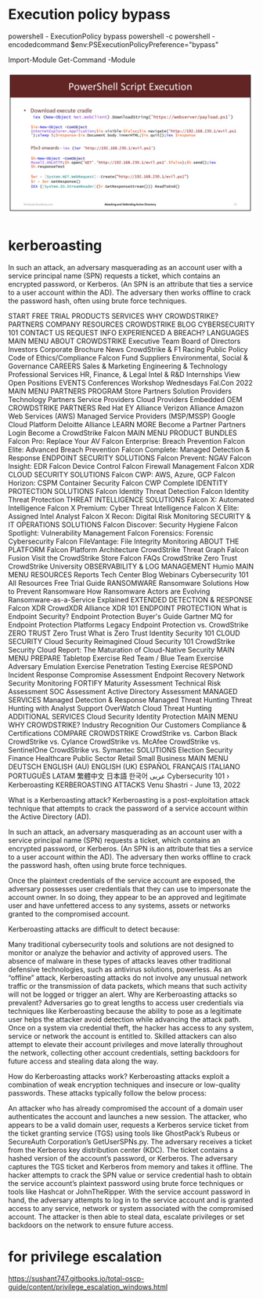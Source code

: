 # Execution policy bypass

powershell - ExecutionPolicy bypass
powershell -c <cmd>
powershell -encodedcommand $env:PSExecutionPolicyPreference="bypass"

Import-Module 
Get-Command -Module 

![](20220801163041.png) 

# kerberoasting

In such an attack, an adversary masquerading as an account user with a service principal name (SPN) requests a ticket, which contains an encrypted password, or Kerberos. (An SPN is an attribute that ties a service to a user account within the AD). The adversary then works offline to crack the password hash, often using brute force techniques.


START FREE TRIAL
PRODUCTS
SERVICES
WHY CROWDSTRIKE?
PARTNERS
COMPANY
RESOURCES
CROWDSTRIKE BLOG
CYBERSECURITY 101
CONTACT US
REQUEST INFO
EXPERIENCED A BREACH?
LANGUAGES
MAIN MENU
ABOUT CROWDSTRIKE
Executive Team
Board of Directors
Investors
Corporate Brochure
News
CrowdStrike & F1 Racing
Public Policy
Code of Ethics/Compliance
Falcon Fund
Suppliers
Environmental, Social & Governance
CAREERS
Sales & Marketing
Engineering & Technology
Professional Services
HR, Finance, & Legal
Intel & R&D
Internships
View Open Positions
EVENTS
Conferences
Workshop Wednesdays
Fal.Con 2022
MAIN MENU
PARTNERS PROGRAM
Store Partners
Solution Providers
Technology Partners
Service Providers
Cloud Providers
Embedded OEM
CROWDSTRIKE PARTNERS
Red Hat
EY Alliance
Verizon Alliance
Amazon Web Services (AWS)
Managed Service Providers (MSP/MSSP)
Google Cloud Platform
Deloitte Alliance
LEARN MORE
Become a Partner
Partners Login
Become a CrowdStrike Falcon
MAIN MENU
PRODUCT BUNDLES
Falcon Pro: Replace Your AV
Falcon Enterprise: Breach Prevention
Falcon Elite: Advanced Breach Prevention
Falcon Complete: Managed Detection & Response
ENDPOINT SECURITY SOLUTIONS
Falcon Prevent: NGAV
Falcon Insight: EDR
Falcon Device Control
Falcon Firewall Management
Falcon XDR
CLOUD SECURITY SOLUTIONS
Falcon CWP: AWS, Azure, GCP
Falcon Horizon: CSPM
Container Security
Falcon CWP Complete
IDENTITY PROTECTION SOLUTIONS
Falcon Identity Threat Detection
Falcon Identity Threat Protection
THREAT INTELLIGENCE SOLUTIONS
Falcon X: Automated Intelligence
Falcon X Premium: Cyber Threat Intelligence
Falcon X Elite: Assigned Intel Analyst
Falcon X Recon: Digital Risk Monitoring
SECURITY & IT OPERATIONS SOLUTIONS
Falcon Discover: Security Hygiene
Falcon Spotlight: Vulnerability Management
Falcon Forensics: Forensic Cybersecurity
Falcon FileVantage: File Integrity Monitoring
ABOUT THE PLATFORM
Falcon Platform Architecture
CrowdStrike Threat Graph
Falcon Fusion
Visit the CrowdStrike Store
Falcon FAQs
CrowdStrike Zero Trust
CrowdStrike University
OBSERVABILITY & LOG MANAGEMENT
Humio
MAIN MENU
RESOURCES
Reports
Tech Center
Blog
Webinars
Cybersecurity 101
All Resources
Free Trial Guide
RANSOMWARE
Ransomware Solutions
How to Prevent Ransomware
How Ransomware Actors are Evolving
Ransomware-as-a-Service Explained
EXTENDED DETECTION & RESPONSE
Falcon XDR
CrowdXDR Alliance
XDR 101
ENDPOINT PROTECTION
What is Endpoint Security?
Endpoint Protection Buyer's Guide
Gartner MQ for Endpoint Protection Platforms
Legacy Endpoint Protection vs. CrowdStrike
ZERO TRUST
Zero Trust
What is Zero Trust
Identity Security 101
CLOUD SECURITY
Cloud Security Reimagined
Cloud Security 101
CrowdStrike Security Cloud
Report: The Maturation of Cloud-Native Security
MAIN MENU
PREPARE
Tabletop Exercise
Red Team / Blue Team Exercise
Adversary Emulation Exercise
Penetration Testing Exercise
RESPOND
Incident Response
Compromise Assessment
Endpoint Recovery
Network Security Monitoring
FORTIFY
Maturity Assessment
Technical Risk Assessment
SOC Assessment
Active Directory Assessment
MANAGED SERVICES
Managed Detection & Response
Managed Threat Hunting
Threat Hunting with Analyst Support
OverWatch Cloud Threat Hunting
ADDITIONAL SERVICES
Cloud Security
Identity Protection
MAIN MENU
WHY CROWDSTRIKE?
Industry Recognition
Our Customers
Compliance & Certifications
COMPARE CROWDSTRIKE
CrowdStrike vs. Carbon Black
CrowdStrike vs. Cylance
CrowdStrike vs. McAfee
CrowdStrike vs. SentinelOne
CrowdStrike vs. Symantec
SOLUTIONS
Election Security
Finance
Healthcare
Public Sector
Retail
Small Business
MAIN MENU
DEUTSCH
ENGLISH (AU)
ENGLISH (UK)
ESPAÑOL
FRANÇAIS
ITALIANO
PORTUGUÊS
LATAM
繁體中文
日本語
한국어
عربى
Cybersecurity 101 › Kerberoasting
KERBEROASTING ATTACKS
Venu Shastri - June 13, 2022

What is a Kerberoasting attack?
Kerberoasting is a post-exploitation attack technique that attempts to crack the password of a service account within the Active Directory (AD).

In such an attack, an adversary masquerading as an account user with a service principal name (SPN) requests a ticket, which contains an encrypted password, or Kerberos. (An SPN is an attribute that ties a service to a user account within the AD). The adversary then works offline to crack the password hash, often using brute force techniques.

Once the plaintext credentials of the service account are exposed, the adversary possesses user credentials that they can use to impersonate the account owner. In so doing, they appear to be an approved and legitimate user and have unfettered access to any systems, assets or networks granted to the compromised account.

Kerberoasting attacks are difficult to detect because:

Many traditional cybersecurity tools and solutions are not designed to monitor or analyze the behavior and activity of approved users.
The absence of malware in these types of attacks leaves other traditional defensive technologies, such as antivirus solutions, powerless.
As an “offline” attack, Kerberoasting attacks do not involve any unusual network traffic or the transmission of data packets, which means that such activity will not be logged or trigger an alert.
Why are Kerberoasting attacks so prevalent?
Adversaries go to great lengths to access user credentials via techniques like Kerberoasting because the ability to pose as a legitimate user helps the attacker avoid detection while advancing the attack path. Once on a system via credential theft, the hacker has access to any system, service or network the account is entitled to. Skilled attackers can also attempt to elevate their account privileges and move laterally throughout the network, collecting other account credentials, setting backdoors for future access and stealing data along the way.

How do Kerberoasting attacks work?
Kerberoasting attacks exploit a combination of weak encryption techniques and insecure or low-quality passwords. These attacks typically follow the below process:

An attacker who has already compromised the account of a domain user authenticates the account and launches a new session.
The attacker, who appears to be a valid domain user, requests a Kerberos service ticket from the ticket granting service (TGS) using tools like GhostPack’s Rubeus or SecureAuth Corporation’s GetUserSPNs.py.
The adversary receives a ticket from the Kerberos key distribution center (KDC). The ticket contains a hashed version of the account’s password, or Kerberos.
The adversary captures the TGS ticket and Kerberos from memory and takes it offline.
The hacker attempts to crack the SPN value or service credential hash to obtain the service account’s plaintext password using brute force techniques or tools like Hashcat or JohnTheRipper.
With the service account password in hand, the adversary attempts to log in to the service account and is granted access to any service, network or system associated with the compromised account.
The attacker is then able to steal data, escalate privileges or set backdoors on the network to ensure future access.

# for privilege escalation

https://sushant747.gitbooks.io/total-oscp-guide/content/privilege_escalation_windows.html

